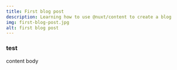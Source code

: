 ```yaml
---
title: First blog post
description: Learning how to use @nuxt/content to create a blog
img: first-blog-post.jpg
alt: first blog post
---
```

### test

content body